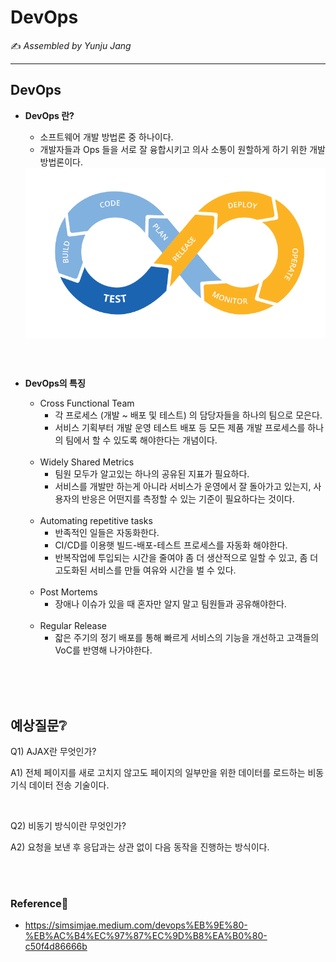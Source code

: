 # DevOps

:writing_hand: *Assembled by Yunju Jang*

<!--🤝*Contributors : JeongHea Shin, JiYe Bae*-->

<hr>


## DevOps

- <b>DevOps 란?</b>
  
  - 소프트웨어 개발 방법론 중 하나이다.
  - 개발자들과 Ops 들을 서로 잘 융합시키고 의사 소통이 원할하게 하기 위한 개발 방법론이다.
  
  <img src='resources/devops.png' width='500px' align='center'>

<br/>

<br/>

- <b>DevOps의 특징</b>

  - Cross Functional Team
    - 각 프로세스 (개발 ~ 배포 및 테스트) 의 담당자들을 하나의 팀으로 모은다.
    - 서비스 기획부터 개발 운영 테스트 배포 등 모든 제품 개발 프로세스를 하나의 팀에서 할 수 있도록 해야한다는 개념이다.
  
  <br/>
  
  - Widely Shared Metrics
    - 팀원 모두가 알고있는 하나의 공유된 지표가 필요하다.
    - 서비스를 개발만 하는게 아니라 서비스가 운영에서 잘 돌아가고 있는지, 사용자의 반응은 어떤지를 측정할 수 있는 기준이 필요하다는 것이다.
  
  <br/>
  
  - Automating repetitive tasks
    - 반족적인 일들은 자동화한다.
    - CI/CD를 이용햇 빌드-배포-테스트 프로세스를 자동화 해야한다.
    - 반복작업에 투입되는 시간을 줄여야 좀 더 생산적으로 일할 수 있고, 좀 더 고도화된 서비스를 만들 여유와 시간을 벌 수 있다.
  
  <br/>
  
  - Post Mortems
    - 장애나 이슈가 있을 때 혼자만 알지 말고 팀원들과 공유해야한다.
  
  <br/>
  
  - Regular Release
    - 잛은 주기의 정기 배포를 통해 빠르게 서비스의 기능을 개선하고 고객들의 VoC를 반영해 나가야한다.

<br/>

<br/>

<br/>

## 예상질문❔

Q1) AJAX란 무엇인가?

A1) 전체 페이지를 새로 고치지 않고도 페이지의 일부만을 위한 데이터를 로드하는 비동기식 데이터 전송 기술이다.

<br/>

Q2) 비동기 방식이란 무엇인가?

A2) 요청을 보낸 후 응답과는 상관 없이 다음 동작을 진행하는 방식이다.

<br/>

<br/>

### Reference📖

- https://simsimjae.medium.com/devops%EB%9E%80-%EB%AC%B4%EC%97%87%EC%9D%B8%EA%B0%80-c50f4d86666b